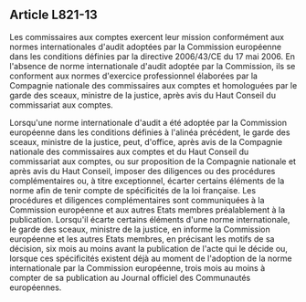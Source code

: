 Article L821-13
----
Les commissaires aux comptes exercent leur mission conformément aux normes
internationales d'audit adoptées par la Commission européenne dans les
conditions définies par la directive 2006/43/CE du 17 mai 2006. En l'absence de
norme internationale d'audit adoptée par la Commission, ils se conforment aux
normes d'exercice professionnel élaborées par la Compagnie nationale des
commissaires aux comptes et homologuées par le garde des sceaux, ministre de la
justice, après avis du Haut Conseil du commissariat aux comptes.

Lorsqu'une norme internationale d'audit a été adoptée par la Commission
européenne dans les conditions définies à l'alinéa précédent, le garde des
sceaux, ministre de la justice, peut, d'office, après avis de la Compagnie
nationale des commissaires aux comptes et du Haut Conseil du commissariat aux
comptes, ou sur proposition de la Compagnie nationale et après avis du Haut
Conseil, imposer des diligences ou des procédures complémentaires ou, à titre
exceptionnel, écarter certains éléments de la norme afin de tenir compte de
spécificités de la loi française. Les procédures et diligences complémentaires
sont communiquées à la Commission européenne et aux autres Etats membres
préalablement à la publication. Lorsqu'il écarte certains éléments d'une norme
internationale, le garde des sceaux, ministre de la justice, en informe la
Commission européenne et les autres Etats membres, en précisant les motifs de sa
décision, six mois au moins avant la publication de l'acte qui le décide ou,
lorsque ces spécificités existent déjà au moment de l'adoption de la norme
internationale par la Commission européenne, trois mois au moins à compter de sa
publication au Journal officiel des Communautés européennes.
